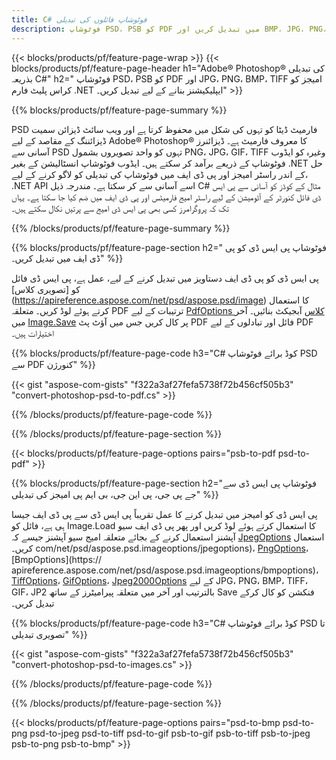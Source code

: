 ```yaml
---
title: C# فوٹوشاپ فائلوں کی تبدیلی
description: فوٹوشاپ PSD، PSB کو PDF میں تبدیل کریں اور BMP، JPG، PNG، TIFF سمیت تصاویر کو .NET لائبریری کے ذریعے C# کوڈ کی چند لائنوں کے ساتھ تبدیل کریں۔
---
```


{{< blocks/products/pf/feature-page-wrap >}}
{{< blocks/products/pf/feature-page-header h1="Adobe® Photoshop® کی تبدیلی بذریعہ C#" h2=" فوٹوشاپ PSD، PSB کو PDF اور JPG، PNG، BMP، TIFF امیجز کو کراس پلیٹ فارم .NET ایپلیکیشنز بنانے کے لیے تبدیل کریں۔" >}}

{{% blocks/products/pf/feature-page-summary %}}

PSD فارمیٹ ڈیٹا کو تہوں کی شکل میں محفوظ کرتا ہے اور ویب سائٹ ڈیزائن سمیت ڈیزائننگ کے مقاصد کے لیے Adobe® Photoshop® کا معروف فارمیٹ ہے۔ ڈیزائنرز آسانی سے PSD تہوں کو واحد تصویروں بشمول PNG، JPG، GIF، TIFF وغیرہ کو ایڈوب فوٹوشاپ کے ذریعے برآمد کر سکتے ہیں۔ ایڈوب فوٹوشاپ انسٹالیشن کے بغیر .NET حل کے اندر راسٹر امیجز اور پی ڈی ایف میں فوٹوشاپ کی تبدیلی کو لاگو کرنے کے لیے، .NET API اسے آسانی سے کر سکتا ہے۔ مندرجہ ذیل C# مثال کے کوڈز کو آسانی سے پی ایس ڈی فائل کنورٹر کے آٹومیشن کے لیے راسٹر امیج فارمیٹس اور پی ڈی ایف میں ضم کیا جا سکتا ہے۔ یہاں تک کہ پروگرامرز کسی بھی پی ایس ڈی امیج سے پرتیں نکال سکتے ہیں۔


{{% /blocks/products/pf/feature-page-summary  %}}

{{% blocks/products/pf/feature-page-section  h2=" فوٹوشاپ پی ایس ڈی کو پی ڈی ایف میں تبدیل کریں۔" %}}

پی ایس ڈی کو پی ڈی ایف دستاویز میں تبدیل کرنے کے لیے، عمل ہے، پی ایس ڈی فائل کو [تصویری کلاس] (https://apireference.aspose.com/net/psd/aspose.psd/image) کا استعمال کرتے ہوئے لوڈ کریں۔ متعلقہ PDF ترتیبات کے لیے [PdfOptions کلاس](https://apireference.aspose.com/net/psd/aspose.psd.imageoptions/pdfoptions) آبجیکٹ بنائیں۔ آخر میں [Image.Save](https://apireference.aspose.com/net/psd/aspose.psd.image/save/methods/3) پر کال کریں جس میں آؤٹ پٹ PDF فائل اور تبادلوں کے لیے PDF اختیارات ہیں۔

{{% blocks/products/pf/feature-page-code h3="C# کوڈ برائے فوٹوشاپ PSD سے PDF کنورژن" %}}

{{< gist "aspose-com-gists" "f322a3af27fefa5738f72b456cf505b3" "convert-photoshop-psd-to-pdf.cs" >}}

{{% /blocks/products/pf/feature-page-code  %}}

{{% /blocks/products/pf/feature-page-section %}}

{{< blocks/products/pf/feature-page-options pairs="psb-to-pdf psd-to-pdf" >}}

{{% blocks/products/pf/feature-page-section  h2="فوٹوشاپ پی ایس ڈی سے جے پی جی، پی این جی، بی ایم پی امیجز کی تبدیلی" %}}

پی ایس ڈی کو امیجز میں تبدیل کرنے کا عمل تقریباً پی ایس ڈی سے پی ڈی ایف جیسا ہی ہے، فائل کو Image.Load کا استعمال کرتے ہوئے لوڈ کریں اور پھر پی ڈی ایف سیو آپشنز استعمال کرنے کے بجائے متعلقہ امیج سیو آپشنز جیسے کہ [JpegOptions](https://apireference.aspose) استعمال کریں۔ com/net/psd/aspose.psd.imageoptions/jpegoptions)، [PngOptions](https://apireference.aspose.com/net/psd/aspose.psd.imageoptions/pngoptions)، [BmpOptions](https:// apireference.aspose.com/net/psd/aspose.psd.imageoptions/bmpoptions)، [TiffOptions](https://apireference.aspose.com/net/psd/aspose.psd.imageoptions/tiffoptions)، [GifOptions]( https://apireference.aspose.com/net/psd/aspose.psd.imageoptions/gifoptions)، [Jpeg2000Options](https://apireference.aspose.com/net/psd/aspose.psd.imageoptions/jpeg2000options) کے لیے JPG، PNG، BMP، TIFF، GIF، JP2 بالترتیب اور آخر میں متعلقہ پیرامیٹرز کے ساتھ Save فنکشن کو کال کرکے تبدیل کریں۔


{{% blocks/products/pf/feature-page-code h3="C# کوڈ برائے فوٹوشاپ PSD تا تصویری تبدیلی" %}}

{{< gist "aspose-com-gists" "f322a3af27fefa5738f72b456cf505b3" "convert-photoshop-psd-to-images.cs" >}}

{{% /blocks/products/pf/feature-page-code  %}}

{{% /blocks/products/pf/feature-page-section %}}

{{< blocks/products/pf/feature-page-options pairs="psd-to-bmp psd-to-png psd-to-jpeg psd-to-tiff psd-to-gif psb-to-gif psb-to-tiff psb-to-jpeg psb-to-png psb-to-bmp" >}}
